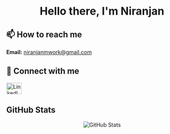 <h1 align="center">Hello there, I'm Niranjan</h1>  

## 📫 How to reach me  
**Email:** [niranjanmwork@gmail.com](mailto:niranjanmwork@gmail.com)  

## 🔗 Connect with me  
<p align="left">
  <a href="https://www.linkedin.com/in/niranjanmagesh/" target="_blank">
    <img align="center" src="https://raw.githubusercontent.com/rahuldkjain/github-profile-readme-generator/master/src/images/icons/Social/linked-in-alt.svg" alt="LinkedIn" height="30" width="40"/>
  </a>
</p>

## GitHub Stats  
<p align="center">
  <img src="https://github-readme-stats.vercel.app/api?username=all-coder&show_icons=true&theme=dark" alt="GitHub Stats" />
</p>
